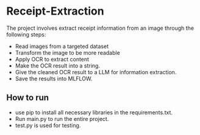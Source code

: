 # Receipt-Extraction

The project involves extract receipt information from an image through the following steps:
- Read images from a targeted dataset
- Transform the image to be more readable
- Apply OCR to extract content
- Make the OCR result into a string.
- Give the cleaned OCR result to a LLM for information extraction.
- Save the results into MLFLOW.

## How to run
- use pip to install all necessary libraries in the requirements.txt.
- Run main.py to run the entire project.
- test.py is used for testing.